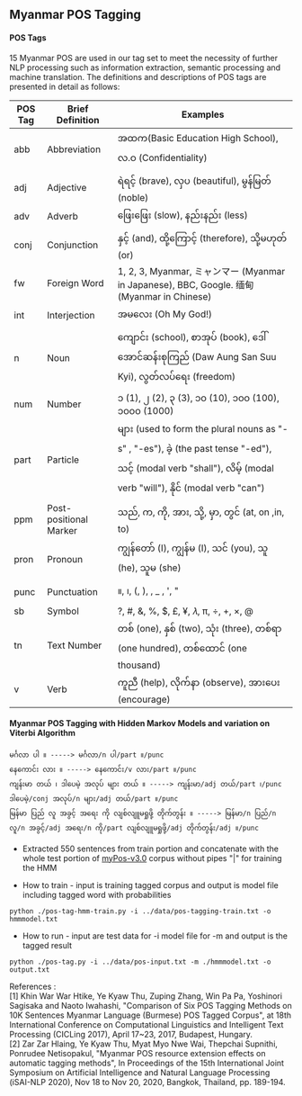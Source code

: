 ## Myanmar POS Tagging 

#### POS Tags

15 Myanmar POS are used in our tag set to meet the necessity of further NLP processing such as information extraction, semantic processing and machine translation. The definitions and descriptions of POS tags are presented in detail as follows:

| POS Tag        | Brief Definition           | Examples  |
| ------------- |-------------|------|
| abb      | Abbreviation | အထက(Basic Education High School), လ.ဝ (Confidentiality) |
| adj      | Adjective      |  ရဲရင့် (brave), လှပ (beautiful), မွန်မြတ် (noble)  |
| adv | Adverb      | ဖြေးဖြေး (slow), နည်းနည်း (less) |
| conj | Conjunction | နှင့် (and), ထို့ကြောင့် (therefore), သို့မဟုတ် (or) |
| fw | Foreign Word | 1, 2, 3, Myanmar, ミャンマー (Myanmar in Japanese), BBC, Google. 缅甸 (Myanmar in Chinese)|
| int | Interjection | အမလေး (Oh My God!) |
| n | Noun | ကျောင်း (school), စာအုပ် (book), ဒေါ်အောင်ဆန်းစုကြည် (Daw Aung San Suu Kyi), လွတ်လပ်ရေး (freedom) |
| num | Number | ၁ (1), ၂ (2), ၃ (3), ၁၀ (10), ၁၀၀ (100), ၁၀၀၀ (1000) |
| part | Particle | များ (used to form the plural nouns as "-s" , "-es"), ခဲ့ (the past tense "-ed"), သင့် (modal verb "shall"), လိမ့် (modal verb "will"), နိုင် (modal verb "can") |
| ppm | Post-positional Marker | သည်, က, ကို, အား, သို့, မှာ, တွင် (at, on ,in, to) |
| pron | Pronoun | ကျွန်တော် (I), ကျွန်မ (I), သင် (you), သူ (he), သူမ (she) |
| punc | Punctuation | ။, ၊, (, ), \, _ , ', " |
| sb | Symbol | ?, #, &, %, $, £, ¥, 𝜆, π, ÷, +, ×, @ |
| tn | Text Number | တစ် (one), နှစ် (two), သုံး (three), တစ်ရာ (one hundred), တစ်ထောင် (one thousand) |
| v | Verb | ကူညီ (help), လိုက်နာ (observe), အားပေး (encourage) |


#### Myanmar POS Tagging with Hidden Markov Models and variation on Viterbi Algorithm

```text
မင်္ဂလာ ပါ ။ -----> မင်္ဂလာ/n ပါ/part ။/punc
နေကောင်း လား ။ -----> နေကောင်း/v လား/part ။/punc
ကျန်းမာ တယ် ၊ ဒါပေမဲ့ အလုပ် များ တယ် ။ -----> ကျန်းမာ/adj တယ်/part ၊/punc ဒါပေမဲ့/conj အလုပ်/n များ/adj တယ်/part ။/punc
မြန်မာ ပြည် လူ အခွင့် အရေး ကို လျစ်လျူမရှုဖို့ တိုက်တွန်း ။ -----> မြန်မာ/n ပြည်/n လူ/n အခွင့်/adj အရေး/n ကို/part လျစ်လျူမရှုဖို့/adj တိုက်တွန်း/adj ။/punc
```

- Extracted 550 sentences from train portion and concatenate with the whole test portion of [myPos-v3.0](https://github.com/ye-kyaw-thu/myPOS/tree/master/corpus-ver-3.0) corpus without pipes "|" for training the HMM

- How to train - input is training tagged corpus and output is model file including tagged word with probabilities
```{r, engine='bash', count_lines}
python ./pos-tag-hmm-train.py -i ../data/pos-tagging-train.txt -o hmmmodel.txt
```

- How to run - input are test data for -i model file for -m and output is the tagged result
```{r, engine='bash', count_lines}
python ./pos-tag.py -i ../data/pos-input.txt -m ./hmmmodel.txt -o output.txt
```

References : 
<br>
[1] Khin War War Htike, Ye Kyaw Thu, Zuping Zhang, Win Pa Pa, Yoshinori Sagisaka and Naoto Iwahashi, "Comparison of Six POS Tagging Methods on 10K Sentences Myanmar Language (Burmese) POS Tagged Corpus", at 18th International Conference on Computational Linguistics and Intelligent Text Processing (CICLing 2017), April 17~23, 2017, Budapest, Hungary.
<br>
[2] Zar Zar Hlaing, Ye Kyaw Thu, Myat Myo Nwe Wai, Thepchai Supnithi, Ponrudee Netisopakul, "Myanmar POS resource extension effects on automatic tagging methods", In Proceedings of the 15th International Joint Symposium on Artificial Intelligence and Natural Language Processing (iSAI-NLP 2020), Nov 18 to Nov 20, 2020, Bangkok, Thailand, pp. 189-194. 
